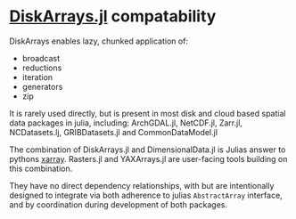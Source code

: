 # [DiskArrays.jl](https://github.com/meggart/DiskArrays.jl) compatability

DiskArrays enables lazy, chunked application of:

- broadcast
- reductions
- iteration
- generators
- zip

It is rarely used directly, but is present in most 
disk and cloud based spatial data packages in julia, including:
ArchGDAL.jl, NetCDF.jl, Zarr.jl, NCDatasets.lj, GRIBDatasets.jl and CommonDataModel.jl

The combination of DiskArrays.jl and DimensionalData.jl is Julias answer to
pythons [xarray](https://xarray.dev/). Rasters.jl and YAXArrays.jl are user-facing 
tools building on this combination.

They have no direct dependency relationships, with but are intentionally 
designed to integrate via both adherence to julias `AbstractArray` 
interface, and by coordination during development of both packages.
